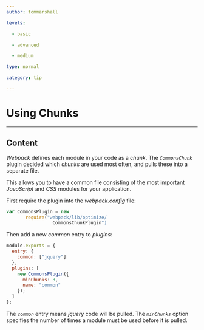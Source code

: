 ```yaml
---
author: tommarshall

levels:

  - basic

  - advanced

  - medium

type: normal

category: tip

---
```

# Using Chunks

---
## Content

*Webpack* defines each module in your code as a *chunk*. The *`CommonsChunk`* plugin decided which *chunks* are used most often, and pulls these into a separate file. 

This allows you to have a common file consisting of the most important *JavaScript* and *CSS* modules for your application.

First require the plugin into the *webpack.config* file:
```javaScript
var CommonsPlugin = new         
       require("webpack/lib/optimize/
                 CommonsChunkPlugin")
```
Then add a new *common* entry to *plugins*:
```javaScript
module.exports = {  
  entry: {
    common: ["jquery"]
  },
  plugins: [
    new CommonsPlugin({
      minChunks: 3,
      name: "common"
    });
  ]
};
```
The *`common`* entry means *jquery* code will be pulled. The *`minChunks`* option specifies the number of times a module must be used before it is pulled.